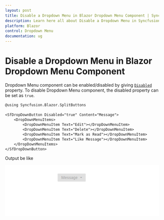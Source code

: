 ```yaml
---
layout: post
title: Disable a Dropdown Menu in Blazor Dropdown Menu Component | Syncfusion
description: Learn here all about Disable a Dropdown Menu in Syncfusion Blazor Dropdown Menu component and more.
platform: Blazor
control: Dropdown Menu
documentation: ug
---
```


# Disable a Dropdown Menu in Blazor Dropdown Menu Component

Dropdown Menu component can be enabled/disabled by giving [`Disabled`](https://help.syncfusion.com/cr/blazor/Syncfusion.Blazor.SplitButtons.SfDropDownButton.html#Syncfusion_Blazor_SplitButtons_SfDropDownButton_Disabled) property.
To disable Dropdown Menu component, the disabled property can be set as `true`.

```cshtml
@using Syncfusion.Blazor.SplitButtons

<SfDropDownButton Disabled="true" Content="Message">
    <DropDownMenuItems>
        <DropDownMenuItem Text="Edit"></DropDownMenuItem>
        <DropDownMenuItem Text="Delete"></DropDownMenuItem>
        <DropDownMenuItem Text="Mark as Read"></DropDownMenuItem>
        <DropDownMenuItem Text="Like Message"></DropDownMenuItem>
    </DropDownMenuItems>
</SfDropDownButton>
```

Output be like

![Button Sample](./../images/ddb-disable.png)